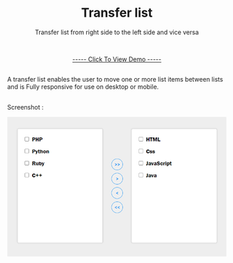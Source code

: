 <h1 align="center">Transfer list</h1>
<p align="center">Transfer list from right side to the left side and vice versa</p>
</br>
<p align="center"><a href="https://mre-dev.github.io/transfer-list/">----- Click To View Demo -----</a></p>
<h2></h2>
<p>A transfer list enables the user to move one or more list items between lists and is Fully responsive for use on desktop or mobile.</p>
<h2></h2>
<p>Screenshot : </p>
<div align="center">
  <img src="assets/img/transfer-list-screenshot.png" alt="Transfer List Screenshot">
</div>
